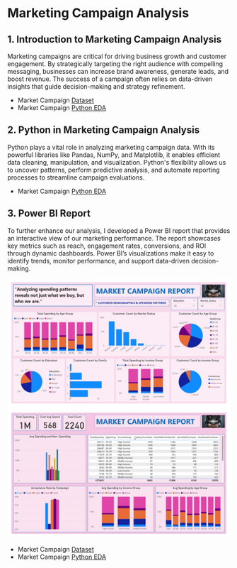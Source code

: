 # Marketing Campaign Analysis

## 1. Introduction to Marketing Campaign Analysis  
Marketing campaigns are critical for driving business growth and customer engagement. By strategically targeting the right audience with compelling messaging, businesses can increase brand awareness, generate leads, and boost revenue. The success of a campaign often relies on data-driven insights that guide decision-making and strategy refinement.  

- Market Campaign [Dataset](https://github.com/NishaChandila/Marketing-Campaign/blob/main/marketing_campaign.csv)
- Market Campaign [Python EDA](https://github.com/NishaChandila/Marketing-Campaign/blob/main/Market_compaign.ipynb)

## 2. Python in Marketing Campaign Analysis  
Python plays a vital role in analyzing marketing campaign data. With its powerful libraries like Pandas, NumPy, and Matplotlib, it enables efficient data cleaning, manipulation, and visualization. Python's flexibility allows us to uncover patterns, perform predictive analysis, and automate reporting processes to streamline campaign evaluations.  

- Market Campaign [Python EDA](https://github.com/NishaChandila/Marketing-Campaign/blob/main/Market_compaign.ipynb)

## 3. Power BI Report  
To further enhance our analysis, I developed a Power BI report that provides an interactive view of our marketing performance. The report showcases key metrics such as reach, engagement rates, conversions, and ROI through dynamic dashboards. Power BI’s visualizations make it easy to identify trends, monitor performance, and support data-driven decision-making.  

![Page1](https://github.com/NishaChandila/project-assets/blob/main/Market-Compaign-Report-1.jpg)
![Page2](https://github.com/NishaChandila/project-assets/blob/main/Market-Compaign-Report-2.jpg)

- Market Campaign [Dataset](https://github.com/NishaChandila/Marketing-Campaign/blob/main/marketing_campaign.csv)
- Market Campaign [Python EDA](https://github.com/NishaChandila/Marketing-Campaign/blob/main/Market_compaign.ipynb)
